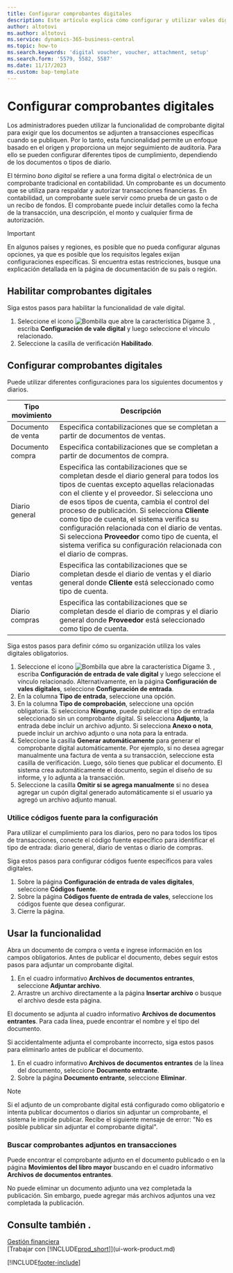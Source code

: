 ```yaml
---
title: Configurar comprobantes digitales
description: Este artículo explica cómo configurar y utilizar vales digitales obligatorios en Microsoft Dynamics 365 Business Central.
author: altotovi
ms.author: altotovi
ms.service: dynamics-365-business-central
ms.topic: how-to
ms.search.keywords: 'digital voucher, voucher, attachment, setup'
ms.search.form: '5579, 5582, 5587'
ms.date: 11/17/2023
ms.custom: bap-template
---
```


# <a name="set-up-digital-vouchers"></a>Configurar comprobantes digitales

Los administradores pueden utilizar la funcionalidad de comprobante digital para exigir que los documentos se adjunten a transacciones específicas cuando se publiquen. Por lo tanto, esta funcionalidad permite un enfoque basado en el origen y proporciona un mejor seguimiento de auditoría. Para ello se pueden configurar diferentes tipos de cumplimiento, dependiendo de los documentos o tipos de diario.

El término *bono digital* se refiere a una forma digital o electrónica de un comprobante tradicional en contabilidad. Un comprobante es un documento que se utiliza para respaldar y autorizar transacciones financieras. En contabilidad, un comprobante suele servir como prueba de un gasto o de un recibo de fondos. El comprobante puede incluir detalles como la fecha de la transacción, una descripción, el monto y cualquier firma de autorización.

> [!IMPORTANT]
> En algunos países y regiones, es posible que no pueda configurar algunas opciones, ya que es posible que los requisitos legales exijan configuraciones específicas. Si encuentra estas restricciones, busque una explicación detallada en la página de documentación de su país o región.

## <a name="enable-digital-vouchers"></a>Habilitar comprobantes digitales

Siga estos pasos para habilitar la funcionalidad de vale digital.

1. Seleccione el icono ![Bombilla que abre la característica Dígame 3.](media/ui-search/search_small.png "Dígame qué desea hacer") , escriba **Configuración de vale digital** y luego seleccione el vínculo relacionado.
2. Seleccione la casilla de verificación **Habilitado**.

## <a name="set-up-digital-vouchers-1"></a>Configurar comprobantes digitales

Puede utilizar diferentes configuraciones para los siguientes documentos y diarios.

| Tipo movimiento | Descripción |
|------------|-------------|
| Documento de venta | Especifica contabilizaciones que se completan a partir de documentos de ventas. |
| Documento compra | Especifica contabilizaciones que se completan a partir de documentos de compra. |
| Diario general | Especifica las contabilizaciones que se completan desde el diario general para todos los tipos de cuentas excepto aquellas relacionadas con el cliente y el proveedor. Si selecciona uno de esos tipos de cuenta, cambia el control del proceso de publicación. Si selecciona **Cliente** como tipo de cuenta, el sistema verifica su configuración relacionada con el diario de ventas. Si selecciona **Proveedor** como tipo de cuenta, el sistema verifica su configuración relacionada con el diario de compras. |
| Diario ventas | Especifica las contabilizaciones que se completan desde el diario de ventas y el diario general donde **Cliente** está seleccionado como tipo de cuenta. |
| Diario compras | Especifica las contabilizaciones que se completan desde el diario de compras y el diario general donde **Proveedor** está seleccionado como tipo de cuenta. |

Siga estos pasos para definir cómo su organización utiliza los vales digitales obligatorios.

1. Seleccione el icono ![Bombilla que abre la característica Dígame 3.](media/ui-search/search_small.png "Dígame qué desea hacer") , escriba **Configuración de entrada de vale digital** y luego seleccione el vínculo relacionado. Alternativamente, en la página **Configuración de vales digitales**, seleccione **Configuración de entrada**.
2. En la columna **Tipo de entrada**, seleccione una opción.
3. En la columna **Tipo de comprobación**, seleccione una opción obligatoria. Si selecciona **Ninguno**, puede publicar el tipo de entrada seleccionado sin un comprobante digital. Si selecciona **Adjunto**, la entrada debe incluir un archivo adjunto. Si selecciona **Anexo o nota**, puede incluir un archivo adjunto o una nota para la entrada. 
4. Seleccione la casilla **Generar automáticamente** para generar el comprobante digital automáticamente. Por ejemplo, si no desea agregar manualmente una factura de venta a su transacción, seleccione esta casilla de verificación. Luego, sólo tienes que publicar el documento. El sistema crea automáticamente el documento, según el diseño de su informe, y lo adjunta a la transacción.
5. Seleccione la casilla **Omitir si se agrega manualmente** si no desea agregar un cupón digital generado automáticamente si el usuario ya agregó un archivo adjunto manual.

### <a name="use-source-codes-for-setup"></a>Utilice códigos fuente para la configuración

Para utilizar el cumplimiento para los diarios, pero no para todos los tipos de transacciones, conecte el código fuente específico para identificar el tipo de entrada: diario general, diario de ventas o diario de compras.

Siga estos pasos para configurar códigos fuente específicos para vales digitales.

1. Sobre la página **Configuración de entrada de vales digitales**, seleccione **Códigos fuente**.
2. Sobre la página **Códigos fuente de entrada de vales**, seleccione los códigos fuente que desea configurar.
3. Cierre la página.

## <a name="use-the-functionality"></a>Usar la funcionalidad

Abra un documento de compra o venta e ingrese información en los campos obligatorios. Antes de publicar el documento, debes seguir estos pasos para adjuntar un comprobante digital.

1. En el cuadro informativo **Archivos de documentos entrantes**, seleccione **Adjuntar archivo**.
2. Arrastre un archivo directamente a la página **Insertar archivo** o busque el archivo desde esta página.

El documento se adjunta al cuadro informativo **Archivos de documentos entrantes**. Para cada línea, puede encontrar el nombre y el tipo del documento.

Si accidentalmente adjunta el comprobante incorrecto, siga estos pasos para eliminarlo antes de publicar el documento.

1. En el cuadro informativo **Archivos de documentos entrantes** de la línea del documento, seleccione **Documento entrante**.
2. Sobre la página **Documento entrante**, seleccione **Eliminar**.

> [!NOTE]
> Si el adjunto de un comprobante digital está configurado como obligatorio e intenta publicar documentos o diarios sin adjuntar un comprobante, el sistema le impide publicar. Recibe el siguiente mensaje de error: "No es posible publicar sin adjuntar el comprobante digital".

### <a name="find-attached-vouchers-in-transactions"></a>Buscar comprobantes adjuntos en transacciones

Puede encontrar el comprobante adjunto en el documento publicado o en la página **Movimientos del libro mayor** buscando en el cuadro informativo **Archivos de documentos entrantes**.

No puede eliminar un documento adjunto una vez completada la publicación. Sin embargo, puede agregar más archivos adjuntos una vez completada la publicación.

## <a name="see-also"></a>Consulte también .

[Gestión financiera](finance.md)  
[Trabajar con [!INCLUDE[prod_short](includes/prod_short.md)]](ui-work-product.md)

[!INCLUDE[footer-include](includes/footer-banner.md)]
